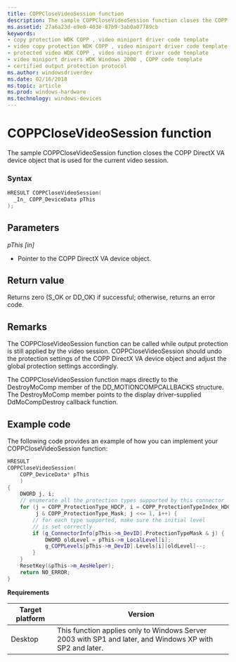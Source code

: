 ```yaml
---
title: COPPCloseVideoSession function
description: The sample COPPCloseVideoSession function closes the COPP DirectX VA device object that is used for the current video session.
ms.assetid: 27a6a23d-e9e8-403e-87b9-3ab0a07789cb
keywords:
- copy protection WDK COPP , video miniport driver code template
- video copy protection WDK COPP , video miniport driver code template
- protected video WDK COPP , video miniport driver code template
- video miniport drivers WDK Windows 2000 , COPP code template
- certified output protection protocol
ms.author: windowsdriverdev
ms.date: 02/16/2018
ms.topic: article
ms.prod: windows-hardware
ms.technology: windows-devices
---
```


# COPPCloseVideoSession function

The sample COPPCloseVideoSession function closes the COPP DirectX VA device object that is used for the current video session.

### Syntax

```cpp
HRESULT COPPCloseVideoSession(
  _In_ COPP_DeviceData pThis
);
```

## Parameters

*pThis [in]*

* Pointer to the COPP DirectX VA device object.

## Return value

Returns zero (S_OK or DD_OK) if successful; otherwise, returns an error code.

## Remarks

The COPPCloseVideoSession function can be called while output protection is still applied by the video session. COPPCloseVideoSession should undo the protection settings of the COPP DirectX VA device object and adjust the global protection settings accordingly.

The COPPCloseVideoSession function maps directly to the DestroyMoComp member of the DD_MOTIONCOMPCALLBACKS structure. The DestroyMoComp member points to the display driver-supplied DdMoCompDestroy callback function.

## Example code

The following code provides an example of how you can implement your COPPCloseVideoSession function:

```cpp
HRESULT
COPPCloseVideoSession(
    COPP_DeviceData* pThis
    )
{
    DWORD j, i;
    // enumerate all the protection types supported by this connector
    for (j = COPP_ProtectionType_HDCP, i = COPP_ProtectionTypeIndex_HDCP;
         j & COPP_ProtectionType_Mask; j <<= 1, i++) {
        // for each type supported, make sure the initial level
        // is set correctly
        if (g_ConnectorInfo[pThis->m_DevID].ProtectionTypeMask & j) {
            DWORD oldLevel = pThis->m_LocalLevel[i];
            g_COPPLevels[pThis->m_DevID].Levels[i][oldLevel]--;
        }
    }
    ResetKey(&pThis->m_AesHelper);
    return NO_ERROR;
}
```

**Requirements**

| Target platform | Version |
| -- | -- |
| Desktop | This function applies only to Windows Server 2003 with SP1 and later, and Windows XP with SP2 and later. |